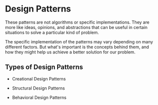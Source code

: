 # Design Patterns

These patterns are not algorithms or specific implementations. They are more like ideas, opinions, and abstractions that can be useful in certain situations to solve a particular kind of problem.

The specific implementation of the patterns may vary depending on many different factors. But what's important is the concepts behind them, and how they might help us achieve a better solution for our problem.

## Types of Design Patterns

- Creational Design Patterns
    
- Structural Design Patterns
- Behavioral Design Patterns
